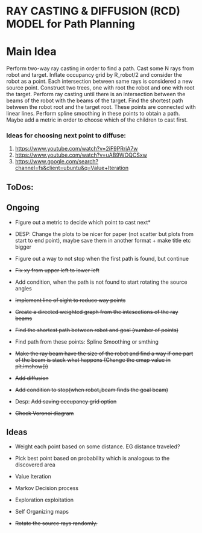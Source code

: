 # RAY CASTING & DIFFUSION (RCD) MODEL for Path Planning 

# Main Idea
Perform two-way ray casting in order to find a path. Cast some N rays from robot and target. Inflate occupancy grid by R_robot/2 and consider the robot as a point. Each intersection between same rays is considered a new source point. Construct two trees, one with root the robot and one with root the target. Perform ray casting until there is an intersection between the beams of the robot with the beams of the target. Find the shortest path between the robot root and the target root. These points are connected with linear lines. Perform spline smoothing in these points to obtain a path. Maybe add a metric in order to choose which of the children to cast first.


### Ideas for choosing next point to diffuse:
1. https://www.youtube.com/watch?v=2iF9PRriA7w
2. https://www.youtube.com/watch?v=uAB9WOQCSxw
3. https://www.google.com/search?channel=fs&client=ubuntu&q=Value+Iteration





## ToDos:

## Ongoing
* Figure out a metric to decide which point to cast next*
* DESP: Change the plots to be nicer for paper (not scatter but plots from start to end point), maybe save them in another format + make title etc bigger
* Figure out a way to not stop when the first path is found, but continue
* <del>Fix xy from upper left to lower left</del>
* Add condition, when the path is not found to start rotating the source angles
* <del> Implement line of sight to reduce way points </del>

* <del> Create a directed weighted graph from the intesections of the ray beams </del>
* <del> Find the shortest path between robot and goal (number of points) </del>
* Find path from these points: Spline Smoothing or smthing 
* <del>Make the ray beam have the size of the robot and find a way if one part of the beam is stack what happens (Change the cmap value in plt.imshow())</del>
* <del> Add diffusion </del> 
* <del> Add condition to stop(when robot_beam finds the goal beam) </del>
* Desp: <del>Add saving occupancy grid option  </del>
* <del> Check Voronoi diagram </del>


## Ideas
* Weight each point based on some distance. EG distance traveled?
* Pick best point based on probability which is analogous to the discovered area
* Value Iteration
* Markov Decision process
* Exploration exploitation
* Self Organizing maps 


* <del> Rotate the source rays randomly. </del>



